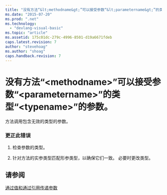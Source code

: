 ```yaml
---
title: "没有方法“&lt;methodname&gt;”可以接受参数“&lt;parametername&gt;”的类型“&lt;typename&gt;”的参数。 | Microsoft Docs"
ms.date: "2015-07-20"
ms.prod: ".net"
ms.technology: 
  - "devlang-visual-basic"
ms.topic: "article"
ms.assetid: 175c01dc-279c-4996-8501-d19a6671fdeb
caps.latest.revision: 7
author: "stevehoag"
ms.author: "shoag"
caps.handback.revision: 7
---
```

# 没有方法“&lt;methodname&gt;”可以接受参数“&lt;parametername&gt;”的类型“&lt;typename&gt;”的参数。
方法调用包含无效的类型的参数。  
  
### 更正此错误  
  
1.  检查参数的类型。  
  
2.  针对方法的实参类型匹配形参类型，以确保它们一致。 必要时更改类型。  
  
## 请参阅  
 [通过值和通过引用传递参数](../../visual-basic/programming-guide/language-features/procedures/passing-arguments-by-value-and-by-reference.md)